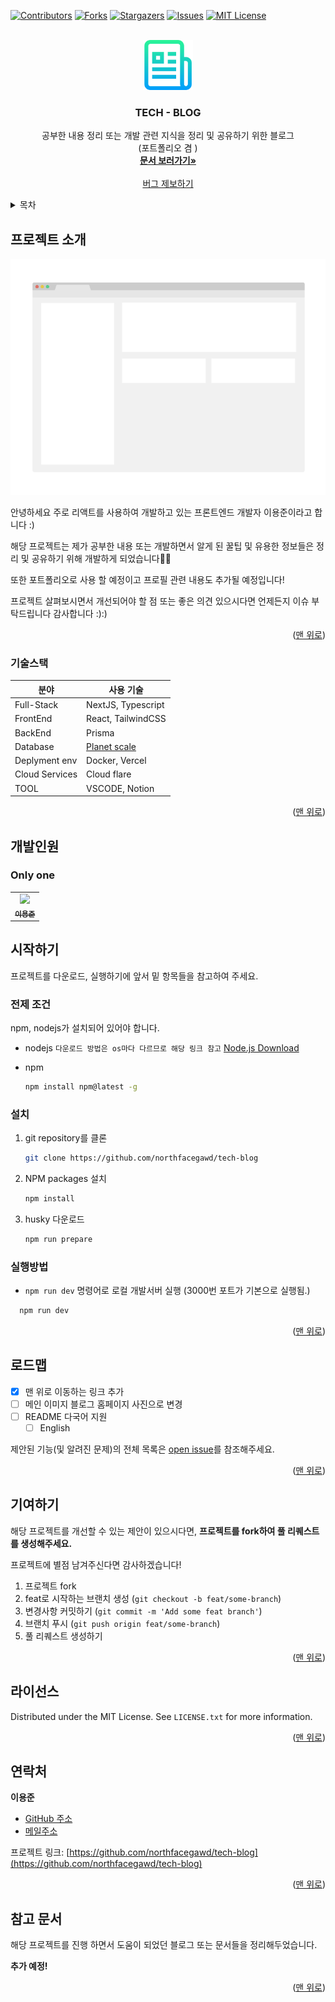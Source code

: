 <div id="top"></div>

[![Contributors][contributors-shield]][contributors-url]
[![Forks][forks-shield]][forks-url]
[![Stargazers][stars-shield]][stars-url]
[![Issues][issues-shield]][issues-url]
[![MIT License][license-shield]][license-url]

<!-- PROJECT LOGO -->
<br />
<div align="center">
  <a href="https://github.com/northfacegawd/tech-blog">
    <img src="public/images/logo.png" alt="Logo" width="80" height="80">
  </a>

  <h3 align="center">TECH - BLOG</h3>

  <p align="center">
    공부한 내용 정리 또는 개발 관련 지식을 정리 및 공유하기 위한 블로그</br>(포트폴리오 겸 )
    <br />
    <a href="https://github.com/northfacegawd/tech-blog/blob/master/README.md"><strong>문서 보러가기»</strong></a>
    <br />
    <br />
    <a href="https://github.com/northfacegawd/tech-blog/issues">버그 제보하기</a>
  </p>
</div>

<!-- TABLE OF CONTENTS -->
<details>
  <summary>목차</summary>
  <ol>
    <li>
      <a href="#tech-blog">프로젝트 소개</a>
      <ul>
        <li><a href="#기술스택">사용한 기술 스택</a></li>        <li><a href="#개발인원">개발인원</a></li>
        <li><a href="#시작하기">개발 시작하기</a></li>
      </ul>
    </li>
    <li><a href="#로드맵">로드맵</a></li>
    <li><a href="#기여하기">기여하기</a></li>
    <li><a href="#라이선스">라이선스</a></li>
    <li><a href="#연락처">연락처</a></li>
    <li><a href="#감사의-말">감사의 말</a></li>
  </ol>
</details>

<!-- ABOUT THE PROJECT -->

## 프로젝트 소개

[![Product Name Screen Shot][product-screenshot]](https://example.com)

안녕하세요 주로 리액트를 사용하여 개발하고 있는 프론트엔드 개발자 이용준이라고 합니다 :)

해당 프로젝트는 제가 공부한 내용 또는 개발하면서 알게 된 꿀팁 및 유용한 정보들은 정리 및 공유하기 위해 개발하게 되었습니다🙌🙌

또한 포트폴리오로 사용 할 예정이고 프로필 관련 내용도 추가될 예정입니다! 

프로젝트 살펴보시면서 개선되어야 할 점 또는 좋은 의견 있으시다면 언제든지 이슈 부탁드립니다 감사합니다 :):)

<p align="right">(<a href="#top">맨 위로</a>)</p>

### 기술스택

| 분야            | 사용 기술                       
| -------------- | -------------------------------------- | 
| Full-Stack     | NextJS, Typescript                     |
| FrontEnd       | React, TailwindCSS                     |
| BackEnd        | Prisma                                 |
| Database       | [Planet scale](https://planetscale.com)|
| Deplyment env  | Docker, Vercel                         |
| Cloud Services | Cloud flare                            |
| TOOL           | VSCODE, Notion                         |

<p align="right">(<a href="#top">맨 위로</a>)</p>

## 개발인원

### Only one

<table>
    <tr>
      <td align="center">
        <a href="https://github.com/northfacegawd">
            <img
                src="https://avatars.githubusercontent.com/northfacegawd"
            width="200px;"
            />
            <br />
            <sub><b>이용준</b></sub>
        </a>
        <br />
        </td>
    </tr>
</table>


## 시작하기

프로젝트를 다운로드, 실행하기에 앞서 밑 항목들을 참고하여 주세요.

### 전제 조건

npm, nodejs가 설치되어 있어야 합니다.

- nodejs
  `다운로드 방법은 os마다 다르므로 해당 링크 참고` [Node.js Download](https://nodejs.org/en/download/)

- npm
  ```sh
  npm install npm@latest -g
  ```

### 설치

1. git repository를 클론
   ```sh
   git clone https://github.com/northfacegawd/tech-blog
   ```
2. NPM packages 설치
   ```sh
   npm install
   ```
3. husky 다운로드
   ```sh
   npm run prepare
   ```

<!-- USAGE EXAMPLES -->

### 실행방법

- `npm run dev` 명령어로 로컬 개발서버 실행 (3000번 포트가 기본으로 실행됨.)

```sh
  npm run dev
```

<p align="right">(<a href="#top">맨 위로</a>)</p>

<!-- ROADMAP -->

## 로드맵

- [x] 맨 위로 이동하는 링크 추가
- [ ] 메인 이미지 블로그 홈페이지 사진으로 변경
- [ ] README 다국어 지원
  - [ ] English

제안된 기능(및 알려진 문제)의 전체 목록은 [open issue](https://github.com/northfacegawd/tech-blog/issues)를 참조해주세요.

<p align="right">(<a href="#top">맨 위로</a>)</p>

<!-- CONTRIBUTING -->

## 기여하기

해당 프로젝트를 개선할 수 있는 제안이 있으시다면,
**프로젝트를 fork하여 풀 리퀘스트를 생성해주세요.**

프로젝트에 별점 남겨주신다면 감사하겠습니다!

1. 프로젝트 fork
2. feat로 시작하는 브랜치 생성 (`git checkout -b feat/some-branch`)
3. 변경사항 커밋하기 (`git commit -m 'Add some feat branch'`)
4. 브랜치 푸시 (`git push origin feat/some-branch`)
5. 풀 리퀘스트 생성하기

<p align="right">(<a href="#top">맨 위로</a>)</p>

<!-- LICENSE -->

## 라이선스

Distributed under the MIT License. See `LICENSE.txt` for more information.

<p align="right">(<a href="#top">맨 위로</a>)</p>

<!-- CONTACT -->

## 연락처

<b>이용준</b>

- [GitHub 주소](https://github.com/northfacegawd)
- [메일주소](chuck5732590@gmail.com)

프로젝트 링크: [https://github.com/northfacegawd/tech-blog](https://github.com/northfacegawd/tech-blog)

<p align="right">(<a href="#top">맨 위로</a>)</p>

<!-- ACKNOWLEDGMENTS -->

## 참고 문서

해당 프로젝트를 진행 하면서 도움이 되었던 블로그 또는 문서들을 정리해두었습니다.

<b>추가 예정!</b>

<!-- - [Choose an Open Source License](https://choosealicense.com)
- [GitHub Emoji Cheat Sheet](https://www.webpagefx.com/tools/emoji-cheat-sheet)
- [Malven's Flexbox Cheatsheet](https://flexbox.malven.co/)
- [Malven's Grid Cheatsheet](https://grid.malven.co/)
- [Img Shields](https://shields.io)
- [GitHub Pages](https://pages.github.com)
- [Font Awesome](https://fontawesome.com)
- [React Icons](https://react-icons.github.io/react-icons/search) -->

<p align="right">(<a href="#top">맨 위로</a>)</p>

<!-- MARKDOWN LINKS & IMAGES -->

[contributors-shield]: https://img.shields.io/github/contributors/northfacegawd/tech-blog.svg?style=for-the-badge
[contributors-url]: https://github.com/northfacegawd/tech-blog/graphs/contributors
[forks-shield]: https://img.shields.io/github/forks/northfacegawd/tech-blog.svg?style=for-the-badge
[forks-url]: https://github.com/northfacegawd/tech-blog/network/members
[stars-shield]: https://img.shields.io/github/stars/northfacegawd/tech-blog.svg?style=for-the-badge
[stars-url]: https://github.com/northfacegawd/tech-blog/stargazers
[issues-shield]: https://img.shields.io/github/issues/northfacegawd/tech-blog.svg?style=for-the-badge
[issues-url]: https://github.com/northfacegawd/tech-blog/issues
[license-shield]: https://img.shields.io/github/license/northfacegawd/tech-blog.svg?style=for-the-badge
[license-url]: #
[product-screenshot]: public/images/screenshot.png
